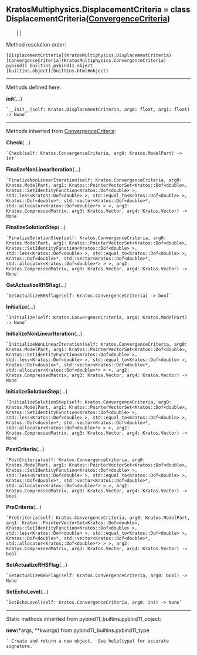   
**KratosMultiphysics.DisplacementCriteria** = class
DisplacementCriteria([ConvergenceCriteria](KratosMultiphysics.ConvergenceCriteria))  
---  
`    `|   |

Method resolution order:

    [DisplacementCriteria](KratosMultiphysics.DisplacementCriteria)
    [ConvergenceCriteria](KratosMultiphysics.ConvergenceCriteria)
    pybind11_builtins.pybind11_object
    [builtins.object](builtins.html#object)

* * *

Methods defined here:  

**__init__**(...)

    `__init__(self: Kratos.DisplacementCriteria, arg0: float, arg1: float) -> None`

* * *

Methods inherited from [ConvergenceCriteria](KratosMultiphysics.ConvergenceCriteria):  

**Check**(...)

    `Check(self: Kratos.ConvergenceCriteria, arg0: Kratos.ModelPart) -> int`

**FinalizeNonLinearIteration**(...)

    `FinalizeNonLinearIteration(self: Kratos.ConvergenceCriteria, arg0: Kratos.ModelPart, arg1: Kratos::PointerVectorSet<Kratos::Dof<double>, Kratos::SetIdentityFunction<Kratos::Dof<double> >, std::less<Kratos::Dof<double> >, std::equal_to<Kratos::Dof<double> >, Kratos::Dof<double>*, std::vector<Kratos::Dof<double>*, std::allocator<Kratos::Dof<double>*> > >, arg2: Kratos.CompressedMatrix, arg3: Kratos.Vector, arg4: Kratos.Vector) -> None`

**FinalizeSolutionStep**(...)

    `FinalizeSolutionStep(self: Kratos.ConvergenceCriteria, arg0: Kratos.ModelPart, arg1: Kratos::PointerVectorSet<Kratos::Dof<double>, Kratos::SetIdentityFunction<Kratos::Dof<double> >, std::less<Kratos::Dof<double> >, std::equal_to<Kratos::Dof<double> >, Kratos::Dof<double>*, std::vector<Kratos::Dof<double>*, std::allocator<Kratos::Dof<double>*> > >, arg2: Kratos.CompressedMatrix, arg3: Kratos.Vector, arg4: Kratos.Vector) -> None`

**GetActualizeRHSflag**(...)

    `GetActualizeRHSflag(self: Kratos.ConvergenceCriteria) -> bool`

**Initialize**(...)

    `Initialize(self: Kratos.ConvergenceCriteria, arg0: Kratos.ModelPart) -> None`

**InitializeNonLinearIteration**(...)

    `InitializeNonLinearIteration(self: Kratos.ConvergenceCriteria, arg0: Kratos.ModelPart, arg1: Kratos::PointerVectorSet<Kratos::Dof<double>, Kratos::SetIdentityFunction<Kratos::Dof<double> >, std::less<Kratos::Dof<double> >, std::equal_to<Kratos::Dof<double> >, Kratos::Dof<double>*, std::vector<Kratos::Dof<double>*, std::allocator<Kratos::Dof<double>*> > >, arg2: Kratos.CompressedMatrix, arg3: Kratos.Vector, arg4: Kratos.Vector) -> None`

**InitializeSolutionStep**(...)

    `InitializeSolutionStep(self: Kratos.ConvergenceCriteria, arg0: Kratos.ModelPart, arg1: Kratos::PointerVectorSet<Kratos::Dof<double>, Kratos::SetIdentityFunction<Kratos::Dof<double> >, std::less<Kratos::Dof<double> >, std::equal_to<Kratos::Dof<double> >, Kratos::Dof<double>*, std::vector<Kratos::Dof<double>*, std::allocator<Kratos::Dof<double>*> > >, arg2: Kratos.CompressedMatrix, arg3: Kratos.Vector, arg4: Kratos.Vector) -> None`

**PostCriteria**(...)

    `PostCriteria(self: Kratos.ConvergenceCriteria, arg0: Kratos.ModelPart, arg1: Kratos::PointerVectorSet<Kratos::Dof<double>, Kratos::SetIdentityFunction<Kratos::Dof<double> >, std::less<Kratos::Dof<double> >, std::equal_to<Kratos::Dof<double> >, Kratos::Dof<double>*, std::vector<Kratos::Dof<double>*, std::allocator<Kratos::Dof<double>*> > >, arg2: Kratos.CompressedMatrix, arg3: Kratos.Vector, arg4: Kratos.Vector) -> bool`

**PreCriteria**(...)

    `PreCriteria(self: Kratos.ConvergenceCriteria, arg0: Kratos.ModelPart, arg1: Kratos::PointerVectorSet<Kratos::Dof<double>, Kratos::SetIdentityFunction<Kratos::Dof<double> >, std::less<Kratos::Dof<double> >, std::equal_to<Kratos::Dof<double> >, Kratos::Dof<double>*, std::vector<Kratos::Dof<double>*, std::allocator<Kratos::Dof<double>*> > >, arg2: Kratos.CompressedMatrix, arg3: Kratos.Vector, arg4: Kratos.Vector) -> bool`

**SetActualizeRHSFlag**(...)

    `SetActualizeRHSFlag(self: Kratos.ConvergenceCriteria, arg0: bool) -> None`

**SetEchoLevel**(...)

    `SetEchoLevel(self: Kratos.ConvergenceCriteria, arg0: int) -> None`

* * *

Static methods inherited from pybind11_builtins.pybind11_object:  

**__new__**(*args, **kwargs) from pybind11_builtins.pybind11_type

    ` Create and return a new object.  See help(type) for accurate signature.`

